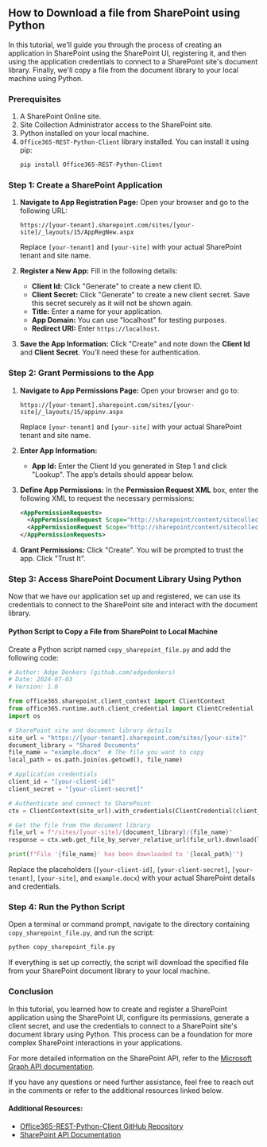 
## How to Download a file from SharePoint using Python


In this tutorial, we'll guide you through the process of creating an application in SharePoint using the SharePoint UI, registering it, and then using the application credentials to connect to a SharePoint site's document library. Finally, we'll copy a file from the document library to your local machine using Python.

### Prerequisites

1. A SharePoint Online site.
2. Site Collection Administrator access to the SharePoint site.
3. Python installed on your local machine.
4. `Office365-REST-Python-Client` library installed. You can install it using pip:
   ```sh
   pip install Office365-REST-Python-Client
   ```

### Step 1: Create a SharePoint Application

1. **Navigate to App Registration Page:**
   Open your browser and go to the following URL:
   ```
   https://[your-tenant].sharepoint.com/sites/[your-site]/_layouts/15/AppRegNew.aspx
   ```
   Replace `[your-tenant]` and `[your-site]` with your actual SharePoint tenant and site name.

2. **Register a New App:**
   Fill in the following details:
   - **Client Id:** Click "Generate" to create a new client ID.
   - **Client Secret:** Click "Generate" to create a new client secret. Save this secret securely as it will not be shown again.
   - **Title:** Enter a name for your application.
   - **App Domain:** You can use "localhost" for testing purposes.
   - **Redirect URI:** Enter `https://localhost`.

3. **Save the App Information:**
   Click "Create" and note down the **Client Id** and **Client Secret**. You’ll need these for authentication.

### Step 2: Grant Permissions to the App

1. **Navigate to App Permissions Page:**
   Open your browser and go to:
   ```
   https://[your-tenant].sharepoint.com/sites/[your-site]/_layouts/15/appinv.aspx
   ```
   Replace `[your-tenant]` and `[your-site]` with your actual SharePoint tenant and site name.

2. **Enter App Information:**
   - **App Id:** Enter the Client Id you generated in Step 1 and click "Lookup". The app’s details should appear below.

3. **Define App Permissions:**
   In the **Permission Request XML** box, enter the following XML to request the necessary permissions:
   ```xml
   <AppPermissionRequests>
     <AppPermissionRequest Scope="http://sharepoint/content/sitecollection" Right="Read" />
     <AppPermissionRequest Scope="http://sharepoint/content/sitecollection/web" Right="Read" />
   </AppPermissionRequests>
   ```

4. **Grant Permissions:**
   Click "Create". You will be prompted to trust the app. Click "Trust It".

### Step 3: Access SharePoint Document Library Using Python

Now that we have our application set up and registered, we can use its credentials to connect to the SharePoint site and interact with the document library.

#### Python Script to Copy a File from SharePoint to Local Machine

Create a Python script named `copy_sharepoint_file.py` and add the following code:

```python
# Author: Adge Denkers (github.com/adgedenkers)
# Date: 2024-07-03
# Version: 1.0

from office365.sharepoint.client_context import ClientContext
from office365.runtime.auth.client_credential import ClientCredential
import os

# SharePoint site and document library details
site_url = "https://[your-tenant].sharepoint.com/sites/[your-site]"
document_library = "Shared Documents"
file_name = "example.docx"  # The file you want to copy
local_path = os.path.join(os.getcwd(), file_name)

# Application credentials
client_id = "[your-client-id]"
client_secret = "[your-client-secret]"

# Authenticate and connect to SharePoint
ctx = ClientContext(site_url).with_credentials(ClientCredential(client_id, client_secret))

# Get the file from the document library
file_url = f"/sites/[your-site]/{document_library}/{file_name}"
response = ctx.web.get_file_by_server_relative_url(file_url).download(local_path).execute_query()

print(f"File '{file_name}' has been downloaded to '{local_path}'")
```

Replace the placeholders (`[your-client-id]`, `[your-client-secret]`, `[your-tenant]`, `[your-site]`, and `example.docx`) with your actual SharePoint details and credentials.

### Step 4: Run the Python Script

Open a terminal or command prompt, navigate to the directory containing `copy_sharepoint_file.py`, and run the script:

```sh
python copy_sharepoint_file.py
```

If everything is set up correctly, the script will download the specified file from your SharePoint document library to your local machine.

### Conclusion

In this tutorial, you learned how to create and register a SharePoint application using the SharePoint UI, configure its permissions, generate a client secret, and use the credentials to connect to a SharePoint site's document library using Python. This process can be a foundation for more complex SharePoint interactions in your applications.

For more detailed information on the SharePoint API, refer to the [Microsoft Graph API documentation](https://docs.microsoft.com/en-us/graph/overview).

If you have any questions or need further assistance, feel free to reach out in the comments or refer to the additional resources linked below.

#### Additional Resources:
- [Office365-REST-Python-Client GitHub Repository](https://github.com/vgrem/Office365-REST-Python-Client)
- [SharePoint API Documentation](https://docs.microsoft.com/en-us/sharepoint/dev/sp-add-ins/working-with-folders-and-files-with-rest)
